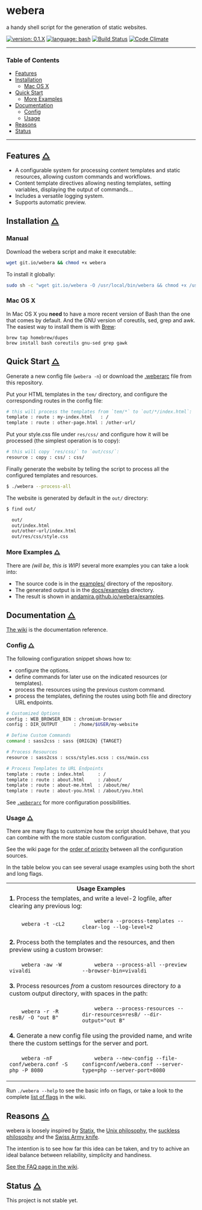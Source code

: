 # webera

a handy shell script for the generation of static websites.

[![version: 0.1.X](https://img.shields.io/badge/version-0.1.X-d8ad4c.svg?style=flat-square)](#status)
[![language: bash](https://img.shields.io/badge/language-bash-447799.svg?style=flat-square)](https://github.com/andamira/webera/wiki/FAQ#why-bash-and-not-other_language--)
[![Build Status](https://img.shields.io/travis/andamira/webera/master.svg)](https://travis-ci.org/andamira/webera)
[![Code Climate](https://img.shields.io/codeclimate/github/andamira/webera.svg)](https://codeclimate.com/github/andamira/webera)

---

### Table of Contents

- [Features](#features-)
- [Installation](#installation-)
  - [Mac OS X](#mac-os-x-)
- [Quick Start](#quick-start-)
  - [More Examples](#more-examples-)
- [Documentation](#documentation-)
  - [Config](#config-)
  - [Usage](#usage-)
- [Reasons](#reasons-)
- [Status](#status-)

---


## Features [△](#table-of-contents "Back to TOC")

- A configurable system for processing content templates and
  static resources, allowing custom commands and workflows.
- Content template directives allowing nesting templates,
  setting variables, displaying the output of commands...
- Includes a versatile logging system.
- Supports automatic preview.


## Installation [△](#table-of-contents "Back to TOC")

### Manual

Download the webera script and make it executable:

```sh
wget git.io/webera && chmod +x webera
```

To install it globally:

```sh
sudo sh -c "wget git.io/webera -O /usr/local/bin/webera && chmod +x /usr/local/bin/webera"
```

### Mac OS X

In Mac OS X you **need** to have a more recent version of Bash than the one that comes by default. And the GNU version of coreutils, sed, grep and awk. The easiest way to install them is with [Brew](http://brew.sh/):

```
brew tap homebrew/dupes
brew install bash coreutils gnu-sed grep gawk
```


## Quick Start [△](#table-of-contents "Back to TOC")

Generate a new config file (`webera -n`) or download the
[.weberarc](https://raw.githubusercontent.com/andamira/webera/master/.weberarc)
file from this repository.

Put your HTML templates in the `tem/` directory, and
configure the corresponding routes in the config file:

```sh
# this will process the templates from `tem/*` to `out/*/index.html`:
template : route : my-index.html   : /
template : route : other-page.html : /other-url/
```

Put your style.css file under `res/css/` and configure how
it will be processed (the simplest operation is to copy):

```sh
# this will copy `res/css/` to `out/css/`:
resource : copy : css/ : css/
```

Finally generate the website by telling the script
to process all the configured templates and resources.

```sh
$ ./webera --process-all
```

The website is generated by default in the `out/` directory:

```sh
$ find out/

  out/
  out/index.html
  out/other-url/index.html
  out/res/css/style.css
```

### More Examples [△](#table-of-contents "Back to TOC")

There are *(will be, this is WIP)* several more examples you can take a look into:

- The source code is in the [examples/](https://github.com/andamira/webera/tree/master/examples) directory of the repository.
- The generated output is in the [docs/examples](https://github.com/andamira/webera/tree/master/docs/examples) directory.
- The result is shown in [andamira.github.io/webera/examples](https://andamira.github.io/webera/examples/).


## Documentation [△](#table-of-contents "Back to TOC")

[The wiki](https://github.com/andamira/webera/wiki) is the documentation reference.


### Config [△](#table-of-contents "Back to TOC")

The following configuration snippet shows how to:

- configure the options.
- define commands for later use on the indicated resources (or templates).
- process the resources using the previous custom command.
- process the templates, defining the routes using both file and directory URL endpoints.

```sh
# Customized Options
config : WEB_BROWSER_BIN : chromium-browser
config : DIR_OUTPUT      : /home/$USER/my-website

# Define Custom Commands
command : sass2css : sass {ORIGIN} {TARGET}

# Process Resources
resource : sass2css : scss/styles.scss : css/main.css

# Process Templates to URL Endpoints
template : route : index.html     : /
template : route : about.html     : /about/
template : route : about-me.html  : /about/me/
template : route : about-you.html : /about/you.html
```

See [`.weberarc`](https://github.com/andamira/webera/blob/master/.weberarc) for more configuration possibilities.


### Usage [△](#table-of-contents "Back to TOC")

There are many flags to customize how the script should behave,
that you can combine with the more stable custom configuration.

See the wiki page for the [order of priority](https://github.com/andamira/webera/wiki/Configuration#order-of-priority-) between all the configuration sources.

In the table below you can see several usage
examples using both the short and long flags.

<table><tbody>

<tr>
  <th colspan="2">
    Usage Examples
  </th>
</tr>

<tr>
  <td colspan="2" align="left">
    <b>1.</b> Process the templates, and write a level-2 logfile,
    after clearing any previous log:
  </td>
</tr>
<tr>
  <td><code>
    webera -t -cL2
  </code></td>
  <td><code>
    webera --process-templates --clear-log --log-level=2
  </code></td>
</tr>

<tr>
  <td colspan="2" align="left">
    <b>2.</b> Process both the templates and the resources,
    and then preview using a custom browser:
  </td>
</tr>
<tr>
  <td><code>
    webera -aw -W vivaldi
  </code></td>
  <td><code>
    webera --process-all --preview --browser-bin=vivaldi
  </code></td>
</tr>

<tr>
  <td colspan="2" align="left">
    <b>3.</b> Process resources <em>from</em> a custom resources directory
    <em>to</em> a custom output directory, with spaces in the path:
  </td>
</tr>
<tr>
  <td><code>
    webera -r -R resB/ -O "out B"
  </code></td>
  <td><code>
    webera --process-resources --dir-resources=resB/ --dir-output="out B"
  </code></td>
</tr>

<tr>
  <td colspan="2" align="left">
    <b>4.</b> Generate a new config file using the provided name,
    and write there the custom settings for the server and port.
  </td>
</tr>
<tr>
  <td><code>
    webera -nF conf/webera.conf -S php -P 8080
  </code></td>
  <td><code>
    webera --new-config --file-config=conf/webera.conf --server-type=php --server-port=8080
  </code></td>
</tr>

</tbody></table>

Run `./webera --help` to see the basic info on flags, or take a look to the complete [list of flags](https://github.com/andamira/webera/wiki/Script-Arguments#list-of-flags-) in the wiki.


## Reasons [△](#table-of-contents "Back to TOC")

webera is loosely inspired by
[Statix](https://gist.github.com/plugnburn/c2f7cc3807e8934b179e),
the [Unix philosophy](https://en.wikipedia.org/wiki/Unix_philosophy),
the [suckless philosophy](http://suckless.org/philosophy)
and the [Swiss Army knife](https://en.wikipedia.org/wiki/Swiss_Army_knife).

The intention is to see how far this idea can be taken,
and try to achive an ideal balance between
reliability, simplicity and handiness.

[See the FAQ page in the wiki](https://github.com/andamira/webera/wiki/FAQ).


## Status [△](#table-of-contents "Back to TOC")

This project is not stable yet.
